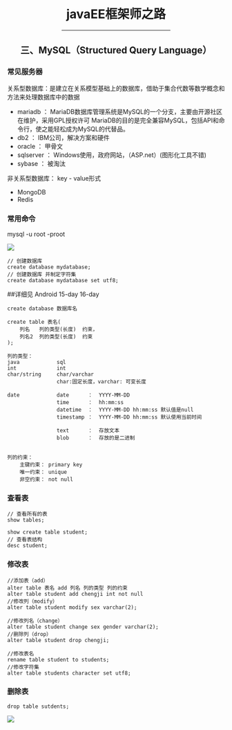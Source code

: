 <center>  

# javaEE框架师之路  

<hr width = "50%">  

## 三、MySQL（Structured Query Language）    

</center>    
     
### 常见服务器  
   
关系型数据库：是建立在关系模型基础上的数据库，借助于集合代数等数学概念和方法来处理数据库中的数据   

* mariadb ： MariaDB数据库管理系统是MySQL的一个分支，主要由开源社区在维护，采用GPL授权许可 MariaDB的目的是完全兼容MySQL，包括API和命令行，使之能轻松成为MySQL的代替品。   
* db2 ： IBM公司，解决方案和硬件   
* oracle ： 甲骨文   
* sqlserver ： Windows使用，政府网站，（ASP.net）(图形化工具不错)  
* sybase ： 被淘汰   

非关系型数据库： key - value形式   

* MongoDB   
* Redis    
      
### 常用命令   
mysql -u root -proot   
   
![](https://i.imgur.com/C6X0i3w.png)   
   

   
	// 创建数据库
	create database mydatabase;
	// 创建数据库 并制定字符集
	create database mydatabase set utf8;    
   
##详细见 Android 15-day  16-day    
   
	create database 数据库名   
	   
	create table 表名(
		列名   列的类型(长度)  约束，
		列名2  列的类型(长度)  约束
	);   
   
	列的类型：  
	java			sql  
	int				int
	char/string		char/varchar		
					char:固定长度，varchar: 可变长度
	
	date			date	  ：	 YYYY-MM-DD
					time	  ：	 hh:mm:ss
					datetime  ：	 YYYY-MM-DD hh:mm:ss 默认值是null
					timestamp ：	 YYYY-MM-DD hh:mm:ss 默认使用当前时间   

					text	  ：	 存放文本
					blob	  ：	 存放的是二进制   

	   
	列的约束：
		主键约束： primary key
		唯一约束： unique
		非空约束： not null   
   
### 查看表  
   
	// 查看所有的表
	show tables;  
	
	show create table student;
	// 查看表结构
	desc student;
	
### 修改表  
  
	//添加表（add）
	alter table 表名 add 列名 列的类型 列的约束
	alter table student add chengji int not null
	//修改列（modify）
	alter table student modify sex varchar(2);
  
	//修改列名（change）  
	alter table student change sex gender varchar(2);
	//删除列（drop）
	alter table student drop chengji;
  
	//修改表名
	rename table student to students;
	//修改字符集
	alter table students character set utf8;  
		
### 删除表   
   
	drop table sutdents; 
    
![](https://i.imgur.com/vgECnm2.png)   
    
